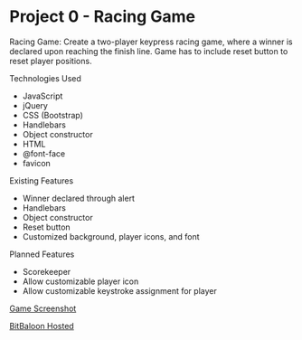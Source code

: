 <h1>Project 0 - Racing Game</h1>

Racing Game:
Create a two-player keypress racing game, where a winner is declared upon reaching the finish line. Game has to include reset button to reset player positions.

Technologies Used
- JavaScript
- jQuery
- CSS (Bootstrap)
- Handlebars
- Object constructor
- HTML
- @font-face
- favicon

Existing Features
- Winner declared through alert
- Handlebars
- Object constructor
- Reset button
- Customized background, player icons, and font

Planned Features
- Scorekeeper
- Allow customizable player icon
- Allow customizable keystroke assignment for player

<a href='http://imgur.com/dw40X3z'>Game Screenshot</a>

<a href='http://fitter-karl-38185.bitballoon.com/'>BitBaloon Hosted</a>
